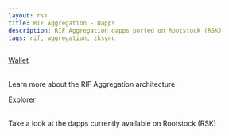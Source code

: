 ```yaml
---
layout: rsk
title: RIF Aggregation - Dapps
description: RIF Aggregation dapps ported on Rootstock (RSK)
tags: rif, aggregation, zksync
---
```


<div class="container the-stack">
  <div class="row rif_blue_text">
    <div class="col">
      <div class="rns-index-box">
        <a href="http://wallet.dev.aggregation.rifcomputing.net/" rel="noopener noreferrer">Wallet</a>
        <br />
        <br />
        <p>Learn more about the RIF Aggregation architecture</p>
      </div>
    </div>
    <div class="col">
      <div class="rns-index-box">
        <a href="http://explorer.dev.aggregation.rifcomputing.net/" rel="noopener noreferrer">Explorer</a>
        <br />
        <br />
        <p>Take a look at the dapps currently available on Rootstock (RSK)</p>
      </div>
    </div>
  </div>
</div>